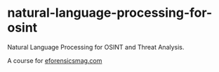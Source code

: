 # natural-language-processing-for-osint
Natural Language Processing for OSINT and Threat Analysis.

A course for [eforensicsmag.com](https://eforensicsmag.com/course/natural-language-processing-for-osint-threat-analysis-w54/admin/)
